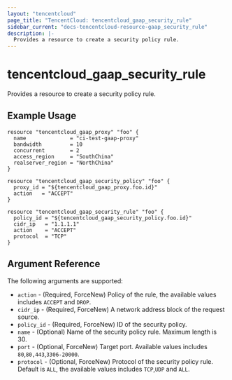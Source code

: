 ```yaml
---
layout: "tencentcloud"
page_title: "TencentCloud: tencentcloud_gaap_security_rule"
sidebar_current: "docs-tencentcloud-resource-gaap_security_rule"
description: |-
  Provides a resource to create a security policy rule.
---
```


# tencentcloud_gaap_security_rule

Provides a resource to create a security policy rule.

## Example Usage

```hcl
resource "tencentcloud_gaap_proxy" "foo" {
  name              = "ci-test-gaap-proxy"
  bandwidth         = 10
  concurrent        = 2
  access_region     = "SouthChina"
  realserver_region = "NorthChina"
}

resource "tencentcloud_gaap_security_policy" "foo" {
  proxy_id = "${tencentcloud_gaap_proxy.foo.id}"
  action   = "ACCEPT"
}

resource "tencentcloud_gaap_security_rule" "foo" {
  policy_id = "${tencentcloud_gaap_security_policy.foo.id}"
  cidr_ip   = "1.1.1.1"
  action    = "ACCEPT"
  protocol  = "TCP"
}
```

## Argument Reference

The following arguments are supported:

* `action` - (Required, ForceNew) Policy of the rule, the available values includes `ACCEPT` and `DROP`.
* `cidr_ip` - (Required, ForceNew) A network address block of the request source.
* `policy_id` - (Required, ForceNew) ID of the security policy.
* `name` - (Optional) Name of the security policy rule. Maximum length is 30.
* `port` - (Optional, ForceNew) Target port. Available values includes `80`,`80,443`,`3306-20000`.
* `protocol` - (Optional, ForceNew) Protocol of the security policy rule. Default is `ALL`, the available values includes `TCP`,`UDP` and `ALL`.


